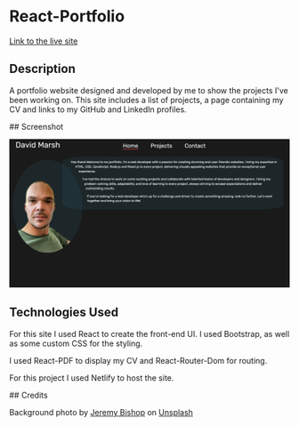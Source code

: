 # React-Portfolio

[Link to the live site](https://react-portfolio-3.netlify.app/)

## Description

A portfolio website designed and developed by me to show the projects I've been working on. This site includes a list of projects, a page containing my CV and links to my GitHub and LinkedIn profiles.

## Screenshot

![Portfolio screenshot](public/images/screenshot.png)

## Technologies Used

For this site I used React to create the front-end UI. I used Bootstrap, as well as some custom CSS for the styling.

I used React-PDF to display my CV and React-Router-Dom for routing.

For this project I used Netlify to host the site.

## Credits

Background photo by <a href="https://unsplash.com/@jeremybishop?utm_source=unsplash&utm_medium=referral&utm_content=creditCopyText">Jeremy Bishop</a> on <a href="https://unsplash.com/backgrounds?utm_source=unsplash&utm_medium=referral&utm_content=creditCopyText">Unsplash</a>
  